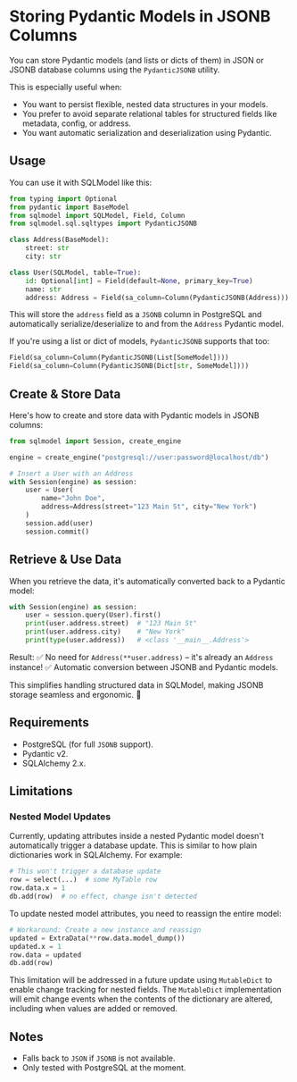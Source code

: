 # Storing Pydantic Models in JSONB Columns

You can store Pydantic models (and lists or dicts of them) in JSON or JSONB database columns using the `PydanticJSONB` utility.

This is especially useful when:

- You want to persist flexible, nested data structures in your models.
- You prefer to avoid separate relational tables for structured fields like metadata, config, or address.
- You want automatic serialization and deserialization using Pydantic.

## Usage

You can use it with SQLModel like this:

```python
from typing import Optional
from pydantic import BaseModel
from sqlmodel import SQLModel, Field, Column
from sqlmodel.sql.sqltypes import PydanticJSONB

class Address(BaseModel):
    street: str
    city: str

class User(SQLModel, table=True):
    id: Optional[int] = Field(default=None, primary_key=True)
    name: str
    address: Address = Field(sa_column=Column(PydanticJSONB(Address)))
```

This will store the `address` field as a `JSONB` column in PostgreSQL and automatically serialize/deserialize to and from the `Address` Pydantic model.

If you're using a list or dict of models, `PydanticJSONB` supports that too:

```python
Field(sa_column=Column(PydanticJSONB(List[SomeModel])))
Field(sa_column=Column(PydanticJSONB(Dict[str, SomeModel])))
```

## Create & Store Data

Here's how to create and store data with Pydantic models in JSONB columns:

```python
from sqlmodel import Session, create_engine

engine = create_engine("postgresql://user:password@localhost/db")

# Insert a User with an Address
with Session(engine) as session:
    user = User(
        name="John Doe",
        address=Address(street="123 Main St", city="New York")
    )
    session.add(user)
    session.commit()
```

## Retrieve & Use Data

When you retrieve the data, it's automatically converted back to a Pydantic model:

```python
with Session(engine) as session:
    user = session.query(User).first()
    print(user.address.street)  # "123 Main St"
    print(user.address.city)    # "New York"
    print(type(user.address))   # <class '__main__.Address'>
```

Result:
✅ No need for `Address(**user.address)` – it's already an `Address` instance!
✅ Automatic conversion between JSONB and Pydantic models.

This simplifies handling structured data in SQLModel, making JSONB storage seamless and ergonomic. 🚀

## Requirements

* PostgreSQL (for full `JSONB` support).
* Pydantic v2.
* SQLAlchemy 2.x.

## Limitations

### Nested Model Updates

Currently, updating attributes inside a nested Pydantic model doesn't automatically trigger a database update. This is similar to how plain dictionaries work in SQLAlchemy. For example:

```python
# This won't trigger a database update
row = select(...)  # some MyTable row
row.data.x = 1
db.add(row)  # no effect, change isn't detected
```

To update nested model attributes, you need to reassign the entire model:

```python
# Workaround: Create a new instance and reassign
updated = ExtraData(**row.data.model_dump())
updated.x = 1
row.data = updated
db.add(row)
```

This limitation will be addressed in a future update using `MutableDict` to enable change tracking for nested fields. The `MutableDict` implementation will emit change events when the contents of the dictionary are altered, including when values are added or removed.

## Notes

* Falls back to `JSON` if `JSONB` is not available.
* Only tested with PostgreSQL at the moment.
